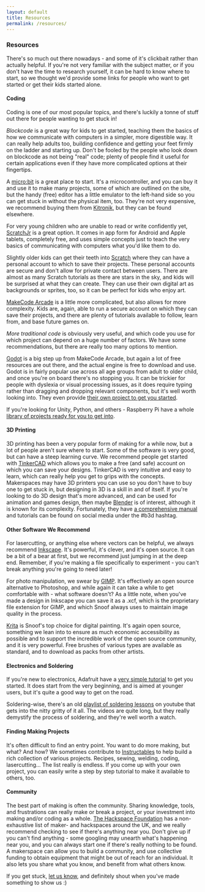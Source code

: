 ```yaml
---
layout: default
title: Resources
permalink: /resources/
---
```

### Resources ###

There's so much out there nowadays - and some of it's clickbait rather than actually helpful. If you're not very familiar with the subject matter, or if you don't have the time to research yourself, it can be hard to know where to start, so we thought we'd provide some links for people who want to get started or get their kids started alone.

#### Coding ####

Coding is one of our most popular topics, and there's luckily a tonne of stuff out there for people wanting to get stuck in!

*Blockcode* is a great way for kids to get started, teaching them the basics of how we communicate with computers in a simpler, more digestible way. It can really help adults too, building confidence and getting your feet firmly on the ladder and starting up. Don't be fooled by the people who look down on blockcode as not being "real" code; plenty of people find it useful for certain applications even if they have more complicated options at their fingertips. 

A [micro:bit](https://makecode.microbit.org/) is a great place to start. It's a microcontroller, and you can buy it and use it to make many projects, some of which are outlined on the site, but the handy (free) editor has a little emulator to the left-hand side so you can get stuck in without the physical item, too. They're not very expensive, we recommend buying them from [Kitronik](https://kitronik.co.uk/), but they can be found elsewhere.

For very young children who are unable to read or write confidently yet, [ScratchJr](https://www.scratchjr.org/) is a great option. It comes in app form for Android and Apple tablets, completely free, and uses simple concepts just to teach the very basics of communicating with computers what you'd like them to do.

Slightly older kids can get their teeth into [Scratch](https://scratch.mit.edu/) where they can have a personal account to which to save their projects. These personal accounts are secure and don't allow for private contact between users. There are almost as many Scratch tutorials as there are stars in the sky, and kids will be surprised at what they can create. They can use their own digital art as backgrounds or sprites, too, so it can be perfect for kids who enjoy art.

[MakeCode Arcade](https://arcade.makecode.com/) is a little more complicated, but also allows for more complexity. Kids are, again, able to run a secure account on which they can save their projects, and there are plenty of tutorials available to follow, learn from, and base future games on.

*More traditional code* is obviously very useful, and which code you use for which project can depend on a huge number of factors. We have some recommendations, but there are really too many options to mention.

[Godot](https://godotengine.org/) is a big step up from MakeCode Arcade, but again a lot of free resources are out there, and the actual engine is free to download and use. Godot is in fairly popular use across all age groups from adult to older child, and once you're on board there's no stopping you. It can be trickier for people with dyslexia or visual processing issues, as it does require typing rather than dragging and dropping relevant components, but it's well worth looking into. They even provide [their own project to get you started](https://docs.godotengine.org/en/stable/getting_started/introduction/index.html).

If you're looking for Unity, Python, and others - Raspberry Pi have a whole [library of projects ready for you to get into](https://projects.raspberrypi.org/en/paths).

#### 3D Printing ####

3D printing has been a very popular form of making for a while now, but a lot of people aren't sure where to start. Some of the software is very good, but can have a steep learning curve. We recommend people get started with [TinkerCAD](https://www.tinkercad.com/dashboard) which allows you to make a free (and safe) account on which you can save your designs. TinkerCAD is very intuitive and easy to learn, which can really help you get to grips with the concepts. Makerspaces may have 3D printers you can use so you don't have to buy one to get stuck in, but designing in 3D is a skill in and of itself. If you're looking to do 3D design that's more advanced, and can be used for animation and games design, then maybe [Blender](https://www.blender.org/) is of interest, although it is known for its complexity. Fortunately, they have [a comprehensive manual](https://docs.blender.org/manual/en/latest/) and tutorials can be found on social media under the #b3d hashtag.

#### Other Software We Recommend ####

For lasercutting, or anything else where vectors can be helpful, we always recommend [Inkscape](https://inkscape.org/). It's powerful, it's clever, and it's open source. It can be a bit of a bear at first, but we recommend just jumping in at the deep end. Remember, if you're making a file specifically to experiment - you can't break anything you're going to need later!

For photo manipulation, we swear by [GIMP](https://www.gimp.org/). It's effectively an open source alternative to Photoshop, and while again it can take a while to get comfortable with - what software doesn't? As a little note, when you've made a design in Inkscape you can save it as a .xcf, which is the proprietary file extension for GIMP, and which Snoof always uses to maintain image quality in the process.

[Krita](https://krita.org/en/) is Snoof's top choice for digital painting. It's again open source, something we lean into to ensure as much economic accessibility as possible and to support the incredible work of the open source community, and it is very powerful. Free brushes of various types are available as standard, and to download as packs from other artists.

#### Electronics and Soldering ####

If you're new to electronics, Adafruit have a [very simple tutorial](https://learn.adafruit.com/guides/beginner) to get you started. It does start from the very beginning, and is aimed at younger users, but it's quite a good way to get on the road.

Soldering-wise, there's an old [playlist of soldering lessons](https://www.youtube.com/watch?v=vIT4ra6Mo0s&list=PL926EC0F1F93C1837) on youtube that gets into the nitty gritty of it all. The videos are quite long, but they really demystify the process of soldering, and they're well worth a watch.

#### Finding Making Projects ####

It's often difficult to find an entry point. You want to do more making, but what? And how? We sometimes contribute to [Instructables](https://www.instructables.com/) to help build a rich collection of various projects. Recipes, sewing, welding, coding, lasercutting... The list really is endless. If you come up with your own project, you can easily write a step by step tutorial to make it available to others, too.

#### Community ####

The best part of making is often the community. Sharing knowledge, tools, and frustrations can really make or break a project, or your investment into making and/or coding as a whole. [The Hackspace Foundation](https://www.hackspace.org.uk/) has a non-exhaustive list of maker- and hackspaces around the UK, and we really recommend checking to see if there's anything near you. Don't give up if you can't find anything - some googling may unearth what's happening near you, and you can always start one if there's really nothing to be found. A makerspace can allow you to build a community, and use collective funding to obtain equipment that might be out of reach for an individual. It also lets you share what you know, and benefit from what others know.

If you get stuck, [let us know](/contact/), and definitely shout when you've made something to show us :)
